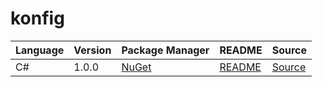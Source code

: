 # konfig

|Language|Version|Package Manager|README|Source|
|-|-|-|-|-|
|C#|1.0.0|[NuGet](https://nuget.org/packages/CsharpSplitit.Net/1.0.0)|[README](https://github.com/konfig-dev/konfig/tree/HEAD/csharp#readme)|[Source](https://github.com/konfig-dev/konfig/tree/HEAD/csharp)|